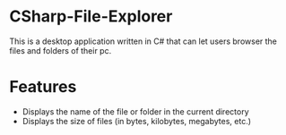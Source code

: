 # CSharp-File-Explorer

This is a desktop application written in C# that can let users browser the files and folders of their pc.

# Features
* Displays the name of the file or folder in the current directory
* Displays the size of files (in bytes, kilobytes, megabytes, etc.)

